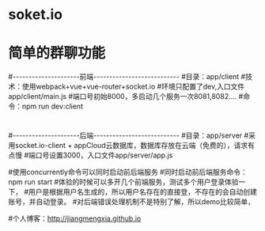 # soket.io
# 简单的群聊功能


#---------------------前端---------------------------
#目录：app/client
#技术：使用webpack+vue+vue-router+socket.io
#环境只配置了dev,入口文件app/client/main.js
#端口号初始8000，多启动几个服务一次8081,8082....
#命令：npm run dev:client

#

#---------------------后端---------------------------
#目录：app/server
#采用socket.io-client + appCloud云数据库，数据库存放在云端（免费的），请求有点慢
#端口号设置3000，入口文件app/server/app.js


#使用concurrently命令可以同时启动前后端服务
#同时启动前后端服务命令：npm run start
#体验的时候可以多开几个前端服务，测试多个用户登录体验一下，
#用户是根据用户名生成的，所以用户名存在的直接登，不存在的会自动创建账号，并自动登录。
#对后端错误处理机制不是特别了解，所以demo比较简单，

#个人博客：http://jiangmengxia.github.io

